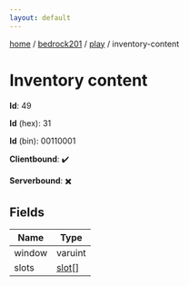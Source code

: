 ```yaml
---
layout: default
---
```


[home](/)  /  [bedrock201](/protocol/bedrock201)  /  [play](/protocol/bedrock201/play)  /  inventory-content

# Inventory content

**Id**: 49

**Id** (hex): 31

**Id** (bin): 00110001

**Clientbound**: ✔️

**Serverbound**: ✖️

## Fields

Name | Type
---|---
window | varuint
slots | [slot](/protocol/bedrock201/types/slot)[]

